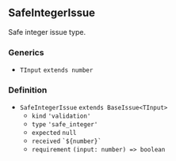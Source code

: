 SafeIntegerIssue
----------------

Safe integer issue type.

### Generics

*   `TInput` `extends number`

### Definition

*   `SafeIntegerIssue` `extends BaseIssue<TInput>`
    *   `kind` `'validation'`
    *   `type` `'safe_integer'`
    *   `expected` `null`
    *   `received` `` `${number}` ``
    *   `requirement` `(input: number) => boolean`